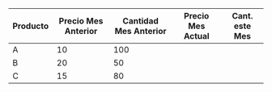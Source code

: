 

| Producto | Precio Mes Anterior | Cantidad Mes Anterior | Precio Mes Actual | Cant. este Mes |
| -------- | ------------------- | --------------------- | ----------------- | -------------- |
| A        | 10                  | 100                   |                   |                |
| B        | 20                  | 50                    |                   |                |
| C        | 15                  | 80                    |                   |                |
